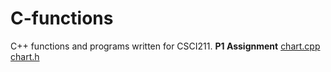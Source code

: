 # C-functions
C++ functions and programs written for CSCI211.
<b>P1 Assignment</b>
<a href="https://github.com/sntnmjones/CSU-Chico-Code/blob/master/Chart.cpp">chart.cpp</a>
<a href="https://github.com/sntnmjones/CSU-Chico-Code/blob/master/Chart.h">chart.h</a>
